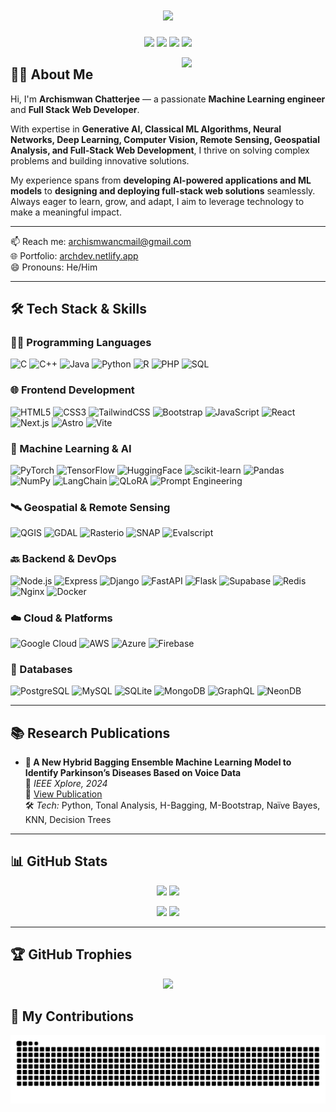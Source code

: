 <h1 align="center">
  <img src="https://readme-typing-svg.herokuapp.com/?font=Righteous&size=35&center=true&vCenter=true&width=500&height=70&duration=4000&lines=Hi+There!+👋;+I'm+Archismwan+Chatterjee">
</h1>

<p align="center">
  <a href="https://www.linkedin.com/in/archismwan-chatterjee-61108a253/"><img src="https://img.shields.io/badge/-LinkedIn-blue?style=flat-square&logo=linkedin&logoColor=white"></a>
  <a href="="mailto:archismwancmail@gmail.com"><img src="https://img.shields.io/badge/-Gmail-D14836?style=flat-square&logo=gmail&logoColor=white"></a>
  <a href="https://github.com/ArchismwanChatterjee"><img src="https://img.shields.io/github/followers/ArchismwanChatterjee?label=follow&style=social"></a>
  <img src="https://komarev.com/ghpvc/?username=ArchismwanChatterjee&label=Profile%20views&color=bf1dbf&style=flat" />
</p>

<img align='right' src="https://media.giphy.com/media/M9gbBd9nbDrOTu1Mqx/giphy.gif" width="230">

## 👨‍💻 About Me

Hi, I'm **Archismwan Chatterjee** — a passionate **Machine Learning engineer** and **Full Stack Web Developer**.  

With expertise in **Generative AI, Classical ML Algorithms, Neural Networks, Deep Learning, Computer Vision, Remote Sensing, Geospatial Analysis, and Full-Stack Web Development**, I thrive on solving complex problems and building innovative solutions.  

My experience spans from **developing AI-powered applications and ML models** to **designing and deploying full-stack web solutions** seamlessly. Always eager to learn, grow, and adapt, I aim to leverage technology to make a meaningful impact.  



---

📫 Reach me: <a href="mailto:archismwancmail@gmail.com">archismwancmail@gmail.com</a>  
🌐 Portfolio: [archdev.netlify.app](https://archdev.netlify.app)  
😄 Pronouns: He/Him  

---

## 🛠️ Tech Stack & Skills

### 👨‍💻 Programming Languages  
![C](https://img.shields.io/badge/C-00599C?style=for-the-badge&logo=c&logoColor=white)
![C++](https://img.shields.io/badge/C++-00599C?style=for-the-badge&logo=c%2B%2B&logoColor=white)
![Java](https://img.shields.io/badge/Java-007396?style=for-the-badge&logo=java&logoColor=white)
![Python](https://img.shields.io/badge/Python-3776AB?style=for-the-badge&logo=python&logoColor=white)
![R](https://img.shields.io/badge/R-276DC3?style=for-the-badge&logo=r&logoColor=white)
![PHP](https://img.shields.io/badge/PHP-777BB4?style=for-the-badge&logo=php&logoColor=white)
![SQL](https://img.shields.io/badge/SQL-4479A1?style=for-the-badge&logo=mysql&logoColor=white)

### 🌐 Frontend Development  
![HTML5](https://img.shields.io/badge/HTML5-E34F26?style=for-the-badge&logo=html5&logoColor=white)
![CSS3](https://img.shields.io/badge/CSS3-1572B6?style=for-the-badge&logo=css3&logoColor=white)
![TailwindCSS](https://img.shields.io/badge/TailwindCSS-38B2AC?style=for-the-badge&logo=tailwind-css&logoColor=white)
![Bootstrap](https://img.shields.io/badge/Bootstrap-563D7C?style=for-the-badge&logo=bootstrap&logoColor=white)
![JavaScript](https://img.shields.io/badge/JavaScript-F7DF1E?style=for-the-badge&logo=javascript&logoColor=black)
![React](https://img.shields.io/badge/React-61DAFB?style=for-the-badge&logo=react)
![Next.js](https://img.shields.io/badge/Next.js-000000?style=for-the-badge&logo=next.js)
![Astro](https://img.shields.io/badge/Astro-000000?style=for-the-badge&logo=astro)
![Vite](https://img.shields.io/badge/Vite-646CFF?style=for-the-badge&logo=vite&logoColor=white)

### 🧠 Machine Learning & AI  
![PyTorch](https://img.shields.io/badge/PyTorch-EE4C2C?style=for-the-badge&logo=pytorch)
![TensorFlow](https://img.shields.io/badge/TensorFlow-FF6F00?style=for-the-badge&logo=tensorflow&logoColor=white)
![HuggingFace](https://img.shields.io/badge/HuggingFace-FFD21F?style=for-the-badge&logo=huggingface)
![scikit-learn](https://img.shields.io/badge/scikit--learn-F7931E?style=for-the-badge&logo=scikit-learn)
![Pandas](https://img.shields.io/badge/Pandas-150458?style=for-the-badge&logo=pandas)
![NumPy](https://img.shields.io/badge/NumPy-013243?style=for-the-badge&logo=numpy)
![LangChain](https://img.shields.io/badge/LangChain-3A9BDC?style=for-the-badge&logo=none)
![QLoRA](https://img.shields.io/badge/QLoRA-900C3F?style=for-the-badge&logo=none)
![Prompt Engineering](https://img.shields.io/badge/Prompt--Engineering-800080?style=for-the-badge&logo=openai)

### 🛰️ Geospatial & Remote Sensing  
![QGIS](https://img.shields.io/badge/QGIS-589632?style=for-the-badge&logo=qgis)
![GDAL](https://img.shields.io/badge/GDAL-000000?style=for-the-badge&logo=none)
![Rasterio](https://img.shields.io/badge/Rasterio-4B8BBE?style=for-the-badge&logo=python)
![SNAP](https://img.shields.io/badge/SNAP-0057A8?style=for-the-badge&logo=esa)
![Evalscript](https://img.shields.io/badge/Evalscript-SentinelHub-blue?style=for-the-badge&logo=earth)

### 🔙 Backend & DevOps  
![Node.js](https://img.shields.io/badge/Node.js-339933?style=for-the-badge&logo=node.js)
![Express](https://img.shields.io/badge/Express.js-000000?style=for-the-badge&logo=express)
![Django](https://img.shields.io/badge/Django-092E20?style=for-the-badge&logo=django)
![FastAPI](https://img.shields.io/badge/FastAPI-009688?style=for-the-badge&logo=fastapi)
![Flask](https://img.shields.io/badge/Flask-000000?style=for-the-badge&logo=flask)
![Supabase](https://img.shields.io/badge/Supabase-3ECF8E?style=for-the-badge&logo=supabase)
![Redis](https://img.shields.io/badge/Redis-DC382D?style=for-the-badge&logo=redis)
![Nginx](https://img.shields.io/badge/Nginx-009639?style=for-the-badge&logo=nginx)
![Docker](https://img.shields.io/badge/Docker-2496ED?style=for-the-badge&logo=docker)

### ☁️ Cloud & Platforms  
![Google Cloud](https://img.shields.io/badge/GCP-4285F4?style=for-the-badge&logo=google-cloud)
![AWS](https://img.shields.io/badge/AWS-232F3E?style=for-the-badge&logo=amazon-aws)
![Azure](https://img.shields.io/badge/Azure-0078D4?style=for-the-badge&logo=microsoft-azure)
![Firebase](https://img.shields.io/badge/Firebase-FFCA28?style=for-the-badge&logo=firebase)

### 🧠 Databases  
![PostgreSQL](https://img.shields.io/badge/PostgreSQL-336791?style=for-the-badge&logo=postgresql)
![MySQL](https://img.shields.io/badge/MySQL-4479A1?style=for-the-badge&logo=mysql)
![SQLite](https://img.shields.io/badge/SQLite-003B57?style=for-the-badge&logo=sqlite)
![MongoDB](https://img.shields.io/badge/MongoDB-47A248?style=for-the-badge&logo=mongodb)
![GraphQL](https://img.shields.io/badge/GraphQL-E10098?style=for-the-badge&logo=graphql)
![NeonDB](https://img.shields.io/badge/NeonDB-00E599?style=for-the-badge&logo=neon)

---

## 📚 Research Publications

- **🧠 A New Hybrid Bagging Ensemble Machine Learning Model to Identify Parkinson’s Diseases Based on Voice Data**  
  📌 *IEEE Xplore, 2024*  
  🔗 [View Publication](https://ieeexplore.ieee.org/abstract/document/10881138)  
  🛠️ *Tech:* Python, Tonal Analysis, H-Bagging, M-Bootstrap, Naïve Bayes, KNN, Decision Trees

---

## 📊 GitHub Stats

<p align="center">
  <img src="https://github-readme-stats.vercel.app/api?username=ArchismwanChatterjee&show_icons=true&theme=gotham&count_private=true" />
  <img src="https://streak-stats.demolab.com?user=ArchismwanChatterjee&theme=gotham&date_format=M%20j%5B%2C%20Y%5D" />
</p>

<p align="center">
  <img src="http://github-profile-summary-cards.vercel.app/api/cards/most-commit-language?username=ArchismwanChatterjee&theme=gotham" />
  <img src="https://github-profile-summary-cards.vercel.app/api/cards/repos-per-language?username=ArchismwanChatterjee&theme=gotham" />
</p>

---

## 🏆 GitHub Trophies

<p align="center">
  <img src="https://github-profile-trophy.vercel.app/?username=ArchismwanChatterjee&theme=juicyfresh&row=2&column=3" />
</p>

## 🐍 My Contributions

<p align="center">
  <img src="https://raw.githubusercontent.com/ArchismwanChatterjee/ArchismwanChatterjee/output/github-contribution-grid-snake-dark.svg" alt="snake eating my contributions" />
</p>
